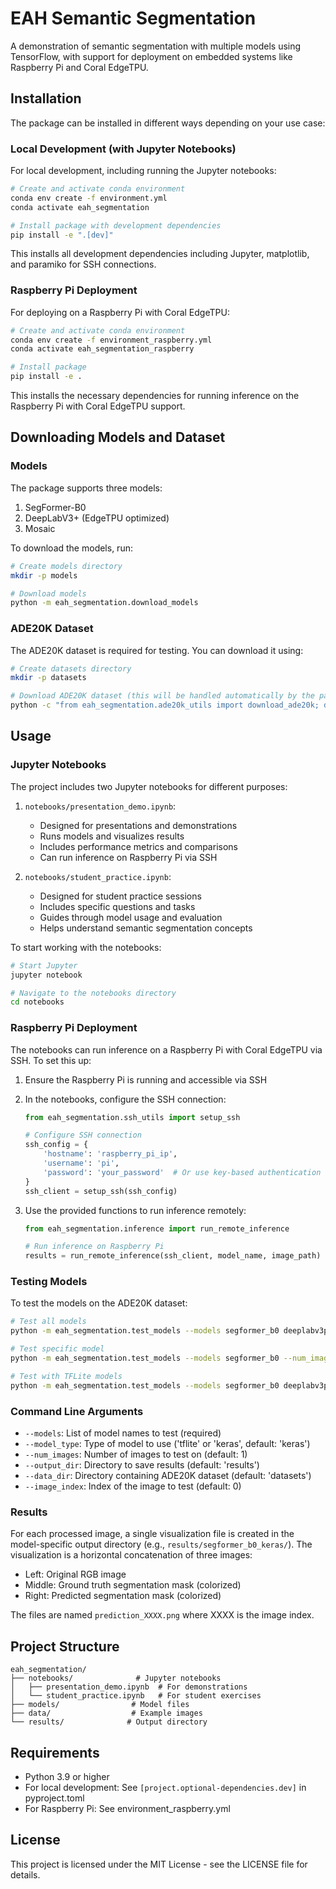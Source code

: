 # EAH Semantic Segmentation

A demonstration of semantic segmentation with multiple models using TensorFlow, with support for deployment on embedded systems like Raspberry Pi and Coral EdgeTPU.

## Installation

The package can be installed in different ways depending on your use case:

### Local Development (with Jupyter Notebooks)

For local development, including running the Jupyter notebooks:

```bash
# Create and activate conda environment
conda env create -f environment.yml
conda activate eah_segmentation

# Install package with development dependencies
pip install -e ".[dev]"
```

This installs all development dependencies including Jupyter, matplotlib, and paramiko for SSH connections.

### Raspberry Pi Deployment

For deploying on a Raspberry Pi with Coral EdgeTPU:

```bash
# Create and activate conda environment
conda env create -f environment_raspberry.yml
conda activate eah_segmentation_raspberry

# Install package
pip install -e .
```

This installs the necessary dependencies for running inference on the Raspberry Pi with Coral EdgeTPU support.

## Downloading Models and Dataset

### Models
The package supports three models:
1. SegFormer-B0
2. DeepLabV3+ (EdgeTPU optimized)
3. Mosaic

To download the models, run:
```bash
# Create models directory
mkdir -p models

# Download models
python -m eah_segmentation.download_models
```

### ADE20K Dataset
The ADE20K dataset is required for testing. You can download it using:
```bash
# Create datasets directory
mkdir -p datasets

# Download ADE20K dataset (this will be handled automatically by the package)
python -c "from eah_segmentation.ade20k_utils import download_ade20k; download_ade20k()"
```

## Usage

### Jupyter Notebooks

The project includes two Jupyter notebooks for different purposes:

1. `notebooks/presentation_demo.ipynb`:
   - Designed for presentations and demonstrations
   - Runs models and visualizes results
   - Includes performance metrics and comparisons
   - Can run inference on Raspberry Pi via SSH

2. `notebooks/student_practice.ipynb`:
   - Designed for student practice sessions
   - Includes specific questions and tasks
   - Guides through model usage and evaluation
   - Helps understand semantic segmentation concepts

To start working with the notebooks:
```bash
# Start Jupyter
jupyter notebook

# Navigate to the notebooks directory
cd notebooks
```

### Raspberry Pi Deployment

The notebooks can run inference on a Raspberry Pi with Coral EdgeTPU via SSH. To set this up:

1. Ensure the Raspberry Pi is running and accessible via SSH
2. In the notebooks, configure the SSH connection:
   ```python
   from eah_segmentation.ssh_utils import setup_ssh
   
   # Configure SSH connection
   ssh_config = {
       'hostname': 'raspberry_pi_ip',
       'username': 'pi',
       'password': 'your_password'  # Or use key-based authentication
   }
   ssh_client = setup_ssh(ssh_config)
   ```

3. Use the provided functions to run inference remotely:
   ```python
   from eah_segmentation.inference import run_remote_inference
   
   # Run inference on Raspberry Pi
   results = run_remote_inference(ssh_client, model_name, image_path)
   ```

### Testing Models
To test the models on the ADE20K dataset:

```bash
# Test all models
python -m eah_segmentation.test_models --models segformer_b0 deeplabv3plus_edgetpu mosaic --num_images 5

# Test specific model
python -m eah_segmentation.test_models --models segformer_b0 --num_images 1

# Test with TFLite models
python -m eah_segmentation.test_models --models segformer_b0 deeplabv3plus_edgetpu mosaic --model_type tflite --num_images 5
```

### Command Line Arguments
- `--models`: List of model names to test (required)
- `--model_type`: Type of model to use ('tflite' or 'keras', default: 'keras')
- `--num_images`: Number of images to test on (default: 1)
- `--output_dir`: Directory to save results (default: 'results')
- `--data_dir`: Directory containing ADE20K dataset (default: 'datasets')
- `--image_index`: Index of the image to test (default: 0)

### Results
For each processed image, a single visualization file is created in the model-specific output directory (e.g., `results/segformer_b0_keras/`). The visualization is a horizontal concatenation of three images:
- Left: Original RGB image
- Middle: Ground truth segmentation mask (colorized)
- Right: Predicted segmentation mask (colorized)

The files are named `prediction_XXXX.png` where XXXX is the image index.

## Project Structure

```
eah_segmentation/
├── notebooks/              # Jupyter notebooks
│   ├── presentation_demo.ipynb  # For demonstrations
│   └── student_practice.ipynb   # For student exercises
├── models/                # Model files
├── data/                  # Example images
└── results/              # Output directory
```

## Requirements

- Python 3.9 or higher
- For local development: See `[project.optional-dependencies.dev]` in pyproject.toml
- For Raspberry Pi: See environment_raspberry.yml

## License

This project is licensed under the MIT License - see the LICENSE file for details.

